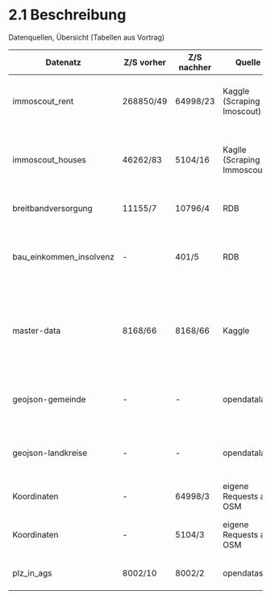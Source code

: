 # 2.1 Beschreibung

Datenquellen, Übersicht (Tabellen aus Vortrag)

| Datenatz                  | Z/S vorher | Z/S nachher | Quelle                      | Inhalt                                                                                                       | Jahr | Format         |
| ------------------------- | ---------- | ----------- | --------------------------- | ------------------------------------------------------------------------------------------------------------ | ---- | -------------- |
| immoscout\_rent           | 268850/49  | 64998/23    | Kaggle (Scraping Imoscout)  | Mietpreise, Wohnungsgröße, Ausstattung, Addresse, Preisentwicklung                                           | 2019 | csv            |
| immoscout\_houses         | 46262/83   | 5104/16     | Kaglle (Scraping Immoscout) | Hauspreise, Grundstücksgröße, Wohnfläche, Ausstattung, Addresse, Preisentwicklung                            | 2019 | csv            |
| breitbandversorgung       | 11155/7    | 10796/4     | RDB                         | Breitbandversorgung nach Landkreisen und Gemeinden                                                           | 2020 | csv            |
| bau\_einkommen\_insolvenz | -          | 401/5       | RDB                         | Durchschnittliche Einkommen, Grundstückspreise und Insolvenzen nach Regionalkreisen                          | 2020 | csv            |
| master-data               | 8168/66    | 8168/66     | Kaggle                      | Aggregate je PLZ zu Einwohnerdichte, Bodenpreisen, Einkommen, Wirtschaftsleistung usw. (demografische Daten) | ?    | csv            |
| geojson-gemeinde          | -          | -           | opendatalab                 | Geo JSON Daten für Gemeinden, plus demgrafische Basisdaten von Destatis                                      | 2023 | json (geojson) |
| geojson-landkreise        | -          | -           | opendatalab                 | Geo JSON Daten für Landkreise, plus demgrafische Basisdaten von Destatis                                     | 2023 | json (geojson) |
| Koordinaten               | -          | 64998/3     | eigene Requests an OSM      | Längen- und Breitengrad zu IDs aus immoscout\_rent                                                           | 2023 | json           |
| Koordinaten               | -          | 5104/3      | eigene Requests an OSM      | Längen- und Breitengrad zu IDs aus immoscout\_houses                                                         | 2023 | json           |
| plz\_in\_ags              | 8002/10    | 8002/2      | opendatasoft                | Mapping von plz auf Allgemeinen Gemeindeschlüssel                                                            | 2019 | csv            |
